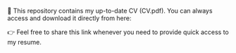 📄 This repository contains my up-to-date CV (CV.pdf).
You can always access and download it directly from here:

👉 Feel free to share this link whenever you need to provide quick access to my resume.

